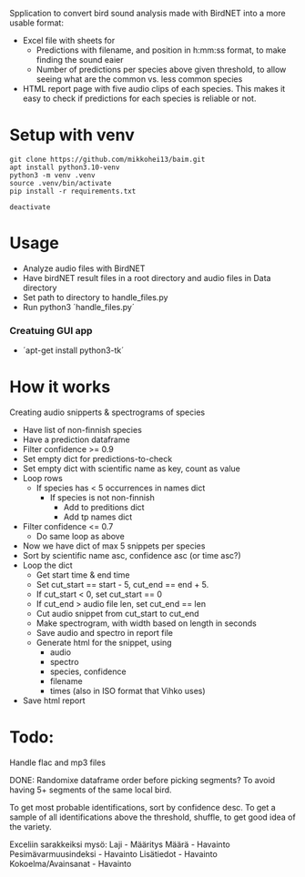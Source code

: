 

Spplication to convert bird sound analysis made with BirdNET into a more usable format:
* Excel file with sheets for
   * Predictions with filename, and position in h:mm:ss format, to make finding the sound eaier
   * Number of predictions per species above given threshold, to allow seeing what are the common vs. less common species
* HTML report page with five audio clips of each species. This makes it easy to check if predictions for each species is reliable or not.

# Setup with venv

    git clone https://github.com/mikkohei13/baim.git
    apt install python3.10-venv
    python3 -m venv .venv
    source .venv/bin/activate
    pip install -r requirements.txt

    deactivate

# Usage

- Analyze audio files with BirdNET
- Have birdNET result files in a root directory and audio files in Data directory 
- Set path to directory to handle_files.py
- Run python3 ´handle_files.py´


### Creatuing GUI app

- ´apt-get install python3-tk´


# How it works

Creating audio snipperts & spectrograms of species

- Have list of non-finnish species
- Have a prediction dataframe
- Filter confidence >= 0.9
- Set empty dict for predictions-to-check
- Set empty dict with scientific name as key, count as value
- Loop rows
    - If species has < 5 occurrences in names dict
        - If species is not non-finnish
            - Add to preditions dict
            - Add tp names dict
- Filter confidence <= 0.7
    - Do same loop as above
- Now we have dict of max 5 snippets per species
- Sort by scientific name asc, confidence asc (or time asc?)
- Loop the dict
    - Get start time & end time
    - Set cut_start == start - 5, cut_end == end + 5.
    - If cut_start < 0, set cut_start == 0
    - If cut_end > audio file len, set cut_end == len
    - Cut audio snippet from cut_start to cut_end
    - Make spectrogram, with width based on length in seconds
    - Save audio and spectro in report file
    - Generate html for the snippet, using
        - audio
        - spectro
        - species, confidence
        - filename
        - times (also in ISO format that Vihko uses)
- Save html report

# Todo:

Handle flac and mp3 files

DONE: Randomixe dataframe order before picking segments? To avoid having 5+ segments of the same local bird.

To get most probable identifications, sort by confidence desc.
To get a sample of all identifications above the threshold, shuffle, to get good idea of the variety.

Exceliin sarakkeiksi mysö:
Laji - Määritys	Määrä - Havainto	Pesimävarmuusindeksi - Havainto	Lisätiedot - Havainto	Kokoelma/Avainsanat - Havainto




